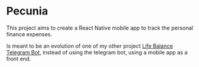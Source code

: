 # Pecunia

This project aims to create a React Native mobile app to track the personal finance expenses. <br />

Is meant to be an evolution of one of my other project [Life Balance Telegram Bot](https://github.com/FedeGalli/Life-Balance-Telegram-Bot), instead of using the telegram bot, using a mobile app as a front end.
